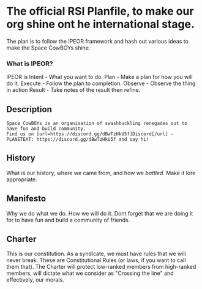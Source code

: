 # The official RSI Planfile, to make our org shine ont he international stage. 
The plan is to follow the IPEOR framework and hash out various ideas to make the Space CowBOYs shine. 

### What is IPEOR?
IPEOR is
    Intent - What you want to do.
    Plan - Make a plan for how you will do it.
    Execute - Follow the plan to completion. 
    Observe - Observe the thing in action
    Result - Take notes of the result then refine. 

## Description
    Space CowBOYs is an organisation of swashbuckling renegades out to have fun and build community. 
    Find us on [url=https://discord.gg/dBwTzHkU5f]Discord[/url] - PLANETEXT: https://discord.gg/dBwTzHkU5f and say hi!

## History
What is our history, where we came from, and how we *battled.* Make it lore appropriate.

## Manifesto
Why we do what we do. How we will do it. Dont forget that we are doing it for to have fun and build a community of friends. 

## Charter
This is our constitution. As a syndicate, we must have rules that we will never break. These are Constitutional Rules (or laws, if you want to call them that). The Charter will protect low-ranked members from high-ranked members, will dictate what we consider as "Crossing the line" and effectively, our morals. 